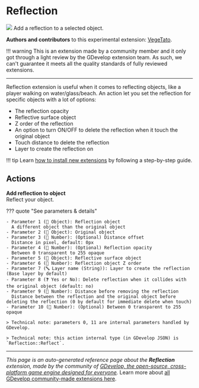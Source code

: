 # Reflection

<img src="https://resources.gdevelop-app.com/assets/Icons/reflect-vertical.svg" class="extension-icon"></img>
Add a reflection to a selected object.

**Authors and contributors** to this experimental extension: [VegeTato](https://gd.games/VegeTato).

!!! warning
    This is an extension made by a community member and it only got through a
    light review by the GDevelop extension team. As such, we can't guarantee it
    meets all the quality standards of fully reviewed extensions.

---

Reflection extension is useful when it comes to reflecting objects, like a player walking on water/glass/beach.
An action let you set the reflection for specific objects with a lot of options:


- The reflection opacity
- Reflective surface object
- Z order of the reflection
- An option to turn ON/OFF to delete the reflection when it touch the original object
- Touch distance to delete the reflection
- Layer to create the reflection on

!!! tip
    Learn [how to install new extensions](/gdevelop5/extensions/search) by following a step-by-step guide.

## Actions

**Add reflection to object**  
Reflect your object.

??? quote "See parameters & details"

    - Parameter 1 (👾 Object): Reflection object
      A different object than the original object
    - Parameter 2 (👾 Object): Original object
    - Parameter 3 (🔢 Number): (Optional) Distance offset
      Distance in pixel, default: 0px
    - Parameter 4 (🔢 Number): (Optional) Reflection opacity
      Between 0 transparent to 255 opaque
    - Parameter 5 (👾 Object): Reflective surface object
    - Parameter 6 (🔢 Number): Reflection object Z order
    - Parameter 7 (🔤 Layer name (String)): Layer to create the reflection (Base layer by default)
    - Parameter 8 (❓ Yes or No): Delete reflection when it collides with the original object (default: no)
    - Parameter 9 (🔢 Number): Distance before removing the reflection
      Distance between the reflection and the original object before deleting the reflection (0 by default for immediate delete when touch)
    - Parameter 10 (🔢 Number): (Optional) Between 0 transparent to 255 opaque

    > Technical note: parameters 0, 11 are internal parameters handled by GDevelop.

    > Technical note: this action internal type (in GDevelop JSON) is `Reflection::Reflect`.




---

*This page is an auto-generated reference page about the **Reflection** extension, made by the community of [GDevelop, the open-source, cross-platform game engine designed for everyone](https://gdevelop.io/).* Learn more about [all GDevelop community-made extensions here](/gdevelop5/extensions).